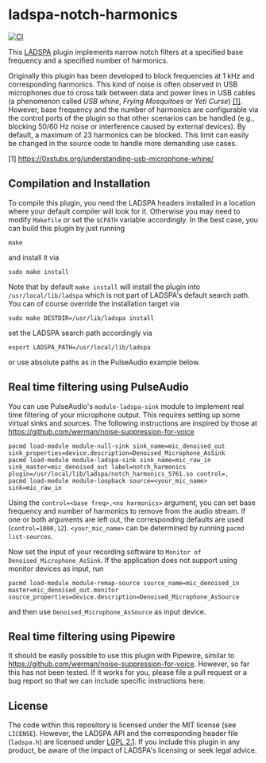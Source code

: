 # ladspa-notch-harmonics

[![CI](https://github.com/michaellass/ladspa-notch-harmonics/actions/workflows/ci.yml/badge.svg)](https://github.com/michaellass/ladspa-notch-harmonics/actions/workflows/ci.yml)

This [LADSPA](https://www.ladspa.org/) plugin implements narrow notch filters at a specified base frequency and a specified number of harmonics.

Originally this plugin has been developed to block frequencies at 1 kHz and corresponding harmonics. This kind of noise is often observed in USB microphones due to cross talk between data and power lines in USB cables (a phenomenon called *USB whine*, *Frying Mosquitoes* or *Yeti Curse*) [[1]](https://0xstubs.org/understanding-usb-microphone-whine/). However, base frequency and the number of harmonics are configurable via the control ports of the plugin so that other scenarios can be handled (e.g., blocking 50/60 Hz noise or interference caused by external devices). By default, a maximum of 23 harmonics can be blocked. This limit can easily be changed in the source code to handle more demanding use cases.

[1] https://0xstubs.org/understanding-usb-microphone-whine/

## Compilation and Installation
To compile this plugin, you need the LADSPA headers installed in a location where your default compiler will look for it. Otherwise you may need to modify `Makefile` or set the `$CPATH` variable accordingly. In the best case, you can build this plugin by just running
```
make
```
and install it via
```
sudo make install
```

Note that by default `make install` will install the plugin into `/usr/local/lib/ladspa` which is not part of LADSPA's default search path. You can of course override the installation target via
```
sudo make DESTDIR=/usr/lib/ladspa install
```
set the LADSPA search path accordingly via
```
export LADSPA_PATH=/usr/local/lib/ladspa
```
or use absolute paths as in the PulseAudio example below.

## Real time filtering using PulseAudio
You can use PulseAudio's `module-ladspa-sink` module to implement real time filtering of your microphone output. This requires setting up some virtual sinks and sources. The following instructions are inspired by those at https://github.com/werman/noise-suppression-for-voice
```
pacmd load-module module-null-sink sink_name=mic_denoised_out sink_properties=device.description=Denoised_Microphone_AsSink
pacmd load-module module-ladspa-sink sink_name=mic_raw_in sink_master=mic_denoised_out label=notch_harmonics plugin=/usr/local/lib/ladspa/notch_harmonics_5761.so control=,
pacmd load-module module-loopback source=<your_mic_name> sink=mic_raw_in
```
Using the `control=<base freq>,<no harmonics>` argument, you can set base frequency and number of harmonics to remove from the audio stream. If one or both arguments are left out, the corresponding defaults are used (`control=1000,12`). `<your_mic_name>` can be determined by running `pacmd list-sources`.

Now set the input of your recording software to `Monitor of Denoised_Microphone_AsSink`. If the application does not support using monitor devices as input, run
```
pacmd load-module module-remap-source source_name=mic_denoised_in master=mic_denoised_out.monitor source_properties=device.description=Denoised_Microphone_AsSource
```
and then use `Denoised_Microphone_AsSource` as input device‌.

## Real time filtering using Pipewire
It should be easily possible to use this plugin with Pipewire, similar to https://github.com/werman/noise-suppression-for-voice. However, so far this has not been tested. If it works for you, please file a pull request or a bug report so that we can include specific instructions here.

## License

The code within this repository is licensed under the MIT license (see `LICENSE`). However, the LADSPA API and the corresponding header file (`ladspa.h`) are licensed under [LGPL 2.1](https://www.ladspa.org/lgpl.txt). If you include this plugin in any product, be aware of the impact of LADSPA's licensing or seek legal advice.
